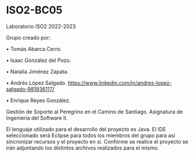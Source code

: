 # ISO2-BC05

Laboratorio ISO2 2022-2023


Grupo creado por:

• Tomás Abarca Cerro.

• Isaac González del Pozo.

• Natalia Jiménez Zapata.

• Andrés López Salgado.
  https://www.linkedin.com/in/andres-lopez-salgado-981936117/

• Enrique Reyes González.



Gestión de Soporte al Peregrino en el Camino de Santiago. Asignatura de Ingeniería del Software II.

El lenguaje utilizado para el desarrollo del proyecto es Java. El IDE seleccionado será Eclipse para todos los miembros del grupo para así sincronizar recursos y el proyecto en sí.
Conforme se realice el proyecto se irán adjuntando los distintos archivos realizados para el mismo.


